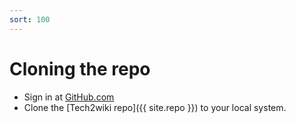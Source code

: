 ```yaml
---
sort: 100
---
```

# Cloning the repo

* Sign in at [GitHub.com](https://github.com)
* Clone the [Tech2wiki repo]({{ site.repo }}) to your local system.
